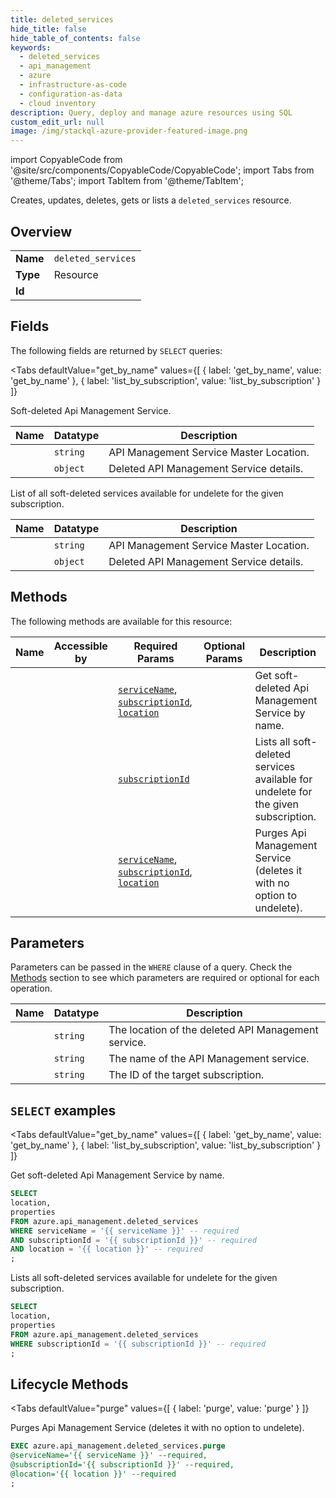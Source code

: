 ```yaml
--- 
title: deleted_services
hide_title: false
hide_table_of_contents: false
keywords:
  - deleted_services
  - api_management
  - azure
  - infrastructure-as-code
  - configuration-as-data
  - cloud inventory
description: Query, deploy and manage azure resources using SQL
custom_edit_url: null
image: /img/stackql-azure-provider-featured-image.png
---
```


import CopyableCode from '@site/src/components/CopyableCode/CopyableCode';
import Tabs from '@theme/Tabs';
import TabItem from '@theme/TabItem';

Creates, updates, deletes, gets or lists a <code>deleted_services</code> resource.

## Overview
<table><tbody>
<tr><td><b>Name</b></td><td><code>deleted_services</code></td></tr>
<tr><td><b>Type</b></td><td>Resource</td></tr>
<tr><td><b>Id</b></td><td><CopyableCode code="azure.api_management.deleted_services" /></td></tr>
</tbody></table>

## Fields

The following fields are returned by `SELECT` queries:

<Tabs
    defaultValue="get_by_name"
    values={[
        { label: 'get_by_name', value: 'get_by_name' },
        { label: 'list_by_subscription', value: 'list_by_subscription' }
    ]}
>
<TabItem value="get_by_name">

Soft-deleted Api Management Service.

<table>
<thead>
    <tr>
    <th>Name</th>
    <th>Datatype</th>
    <th>Description</th>
    </tr>
</thead>
<tbody>
<tr>
    <td><CopyableCode code="location" /></td>
    <td><code>string</code></td>
    <td>API Management Service Master Location.</td>
</tr>
<tr>
    <td><CopyableCode code="properties" /></td>
    <td><code>object</code></td>
    <td>Deleted API Management Service details.</td>
</tr>
</tbody>
</table>
</TabItem>
<TabItem value="list_by_subscription">

List of all soft-deleted services available for undelete for the given subscription.

<table>
<thead>
    <tr>
    <th>Name</th>
    <th>Datatype</th>
    <th>Description</th>
    </tr>
</thead>
<tbody>
<tr>
    <td><CopyableCode code="location" /></td>
    <td><code>string</code></td>
    <td>API Management Service Master Location.</td>
</tr>
<tr>
    <td><CopyableCode code="properties" /></td>
    <td><code>object</code></td>
    <td>Deleted API Management Service details.</td>
</tr>
</tbody>
</table>
</TabItem>
</Tabs>

## Methods

The following methods are available for this resource:

<table>
<thead>
    <tr>
    <th>Name</th>
    <th>Accessible by</th>
    <th>Required Params</th>
    <th>Optional Params</th>
    <th>Description</th>
    </tr>
</thead>
<tbody>
<tr>
    <td><a href="#get_by_name"><CopyableCode code="get_by_name" /></a></td>
    <td><CopyableCode code="select" /></td>
    <td><a href="#parameter-serviceName"><code>serviceName</code></a>, <a href="#parameter-subscriptionId"><code>subscriptionId</code></a>, <a href="#parameter-location"><code>location</code></a></td>
    <td></td>
    <td>Get soft-deleted Api Management Service by name.</td>
</tr>
<tr>
    <td><a href="#list_by_subscription"><CopyableCode code="list_by_subscription" /></a></td>
    <td><CopyableCode code="select" /></td>
    <td><a href="#parameter-subscriptionId"><code>subscriptionId</code></a></td>
    <td></td>
    <td>Lists all soft-deleted services available for undelete for the given subscription.</td>
</tr>
<tr>
    <td><a href="#purge"><CopyableCode code="purge" /></a></td>
    <td><CopyableCode code="exec" /></td>
    <td><a href="#parameter-serviceName"><code>serviceName</code></a>, <a href="#parameter-subscriptionId"><code>subscriptionId</code></a>, <a href="#parameter-location"><code>location</code></a></td>
    <td></td>
    <td>Purges Api Management Service (deletes it with no option to undelete).</td>
</tr>
</tbody>
</table>

## Parameters

Parameters can be passed in the `WHERE` clause of a query. Check the [Methods](#methods) section to see which parameters are required or optional for each operation.

<table>
<thead>
    <tr>
    <th>Name</th>
    <th>Datatype</th>
    <th>Description</th>
    </tr>
</thead>
<tbody>
<tr id="parameter-location">
    <td><CopyableCode code="location" /></td>
    <td><code>string</code></td>
    <td>The location of the deleted API Management service.</td>
</tr>
<tr id="parameter-serviceName">
    <td><CopyableCode code="serviceName" /></td>
    <td><code>string</code></td>
    <td>The name of the API Management service.</td>
</tr>
<tr id="parameter-subscriptionId">
    <td><CopyableCode code="subscriptionId" /></td>
    <td><code>string</code></td>
    <td>The ID of the target subscription.</td>
</tr>
</tbody>
</table>

## `SELECT` examples

<Tabs
    defaultValue="get_by_name"
    values={[
        { label: 'get_by_name', value: 'get_by_name' },
        { label: 'list_by_subscription', value: 'list_by_subscription' }
    ]}
>
<TabItem value="get_by_name">

Get soft-deleted Api Management Service by name.

```sql
SELECT
location,
properties
FROM azure.api_management.deleted_services
WHERE serviceName = '{{ serviceName }}' -- required
AND subscriptionId = '{{ subscriptionId }}' -- required
AND location = '{{ location }}' -- required
;
```
</TabItem>
<TabItem value="list_by_subscription">

Lists all soft-deleted services available for undelete for the given subscription.

```sql
SELECT
location,
properties
FROM azure.api_management.deleted_services
WHERE subscriptionId = '{{ subscriptionId }}' -- required
;
```
</TabItem>
</Tabs>


## Lifecycle Methods

<Tabs
    defaultValue="purge"
    values={[
        { label: 'purge', value: 'purge' }
    ]}
>
<TabItem value="purge">

Purges Api Management Service (deletes it with no option to undelete).

```sql
EXEC azure.api_management.deleted_services.purge 
@serviceName='{{ serviceName }}' --required, 
@subscriptionId='{{ subscriptionId }}' --required, 
@location='{{ location }}' --required
;
```
</TabItem>
</Tabs>
